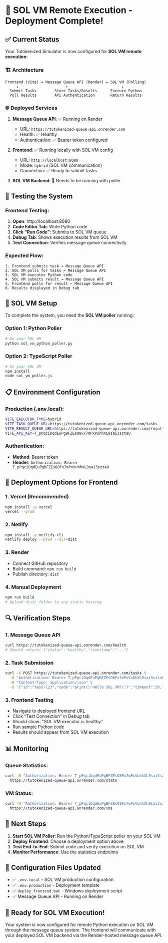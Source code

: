 # 🚀 SOL VM Remote Execution - Deployment Complete!

## ✅ Current Status

Your Tutokenized Simulator is now configured for **SOL VM remote execution**:

### 🏗️ Architecture
```
Frontend (Vite) → Message Queue API (Render) ← SOL VM (Polling)
     ↓                     ↑                        ↓
  Submit Tasks        Store Tasks/Results      Execute Python
  Poll Results        API Authentication       Return Results
```

### 🌐 Deployed Services

1. **Message Queue API**: ✅ Running on Render
   - URL: `https://tutokenized-queue-api.onrender.com`
   - Health: ✅ Healthy
   - Authentication: ✅ Bearer token configured

2. **Frontend**: ✅ Running locally with SOL VM config
   - URL: `http://localhost:8080`
   - Mode: `hybrid` (SOL VM communication)
   - Connection: ✅ Ready to submit tasks

3. **SOL VM Backend**: 🔄 Needs to be running with poller

## 🧪 Testing the System

### Frontend Testing:
1. **Open**: http://localhost:8080
2. **Code Editor Tab**: Write Python code
3. **Click "Run Code"**: Submits to SOL VM queue
4. **Debug Tab**: Shows execution results from SOL VM
5. **Test Connection**: Verifies message queue connectivity

### Expected Flow:
```
1. Frontend submits task → Message Queue API
2. SOL VM polls for tasks ← Message Queue API  
3. SOL VM executes Python code
4. SOL VM submits result → Message Queue API
5. Frontend polls for result ← Message Queue API
6. Results displayed in Debug tab
```

## 🔧 SOL VM Setup

To complete the system, you need the **SOL VM poller** running:

### Option 1: Python Poller
```bash
# On your SOL VM
python sol_vm_python_poller.py
```

### Option 2: TypeScript Poller  
```bash
# On your SOL VM
npm install
node sol_vm_poller.js
```

## 📋 Environment Configuration

### Production (.env.local):
```bash
VITE_EXECUTOR_TYPE=hybrid
VITE_TASK_QUEUE_URL=https://tutokenized-queue-api.onrender.com/tasks
VITE_RESULT_QUEUE_URL=https://tutokenized-queue-api.onrender.com/results
VITE_API_KEY=T_pPqciDqdEuPgBFZEsO8Fx7mPxVuhhXL9sai3sztaU
```

### Authentication:
- **Method**: Bearer token
- **Header**: `Authorization: Bearer T_pPqciDqdEuPgBFZEsO8Fx7mPxVuhhXL9sai3sztaU`

## 🚀 Deployment Options for Frontend

### 1. Vercel (Recommended)
```bash
npm install -g vercel
vercel --prod
```

### 2. Netlify
```bash
npm install -g netlify-cli
netlify deploy --prod --dir=dist
```

### 3. Render
- Connect GitHub repository
- Build command: `npm run build`
- Publish directory: `dist`

### 4. Manual Deployment
```bash
npm run build
# Upload dist/ folder to any static hosting
```

## 🔍 Verification Steps

### 1. Message Queue API
```bash
curl https://tutokenized-queue-api.onrender.com/health
# Should return: {"status":"healthy","timestamp":"..."}
```

### 2. Task Submission
```bash
curl -X POST https://tutokenized-queue-api.onrender.com/tasks \
  -H "Authorization: Bearer T_pPqciDqdEuPgBFZEsO8Fx7mPxVuhhXL9sai3sztaU" \
  -H "Content-Type: application/json" \
  -d '{"id":"test-123","code":"print(\"Hello SOL VM!\")","timeout":30,"client_id":"test"}'
```

### 3. Frontend Testing
- Navigate to deployed frontend URL
- Click "Test Connection" in Debug tab
- Should show: "SOL VM executor is healthy"
- Run sample Python code
- Results should appear from SOL VM execution

## 📊 Monitoring

### Queue Statistics:
```bash
curl -H "Authorization: Bearer T_pPqciDqdEuPgBFZEsO8Fx7mPxVuhhXL9sai3sztaU" \
  https://tutokenized-queue-api.onrender.com/stats
```

### VM Status:
```bash
curl -H "Authorization: Bearer T_pPqciDqdEuPgBFZEsO8Fx7mPxVuhhXL9sai3sztaU" \
  https://tutokenized-queue-api.onrender.com/vms
```

## 🎯 Next Steps

1. **Start SOL VM Poller**: Run the Python/TypeScript poller on your SOL VM
2. **Deploy Frontend**: Choose a deployment option above
3. **Test End-to-End**: Submit code and verify execution on SOL VM
4. **Monitor Performance**: Use the statistics endpoints

## 🔧 Configuration Files Updated

- ✅ `.env.local` - SOL VM production configuration
- ✅ `.env.production` - Deployment template
- ✅ `deploy_frontend.bat` - Windows deployment script
- ✅ Message Queue API - Running on Render

## 🎉 Ready for SOL VM Execution!

Your system is now configured for remote Python execution on SOL VM through the message queue system. The frontend will communicate with your deployed SOL VM backend via the Render-hosted message queue API.
